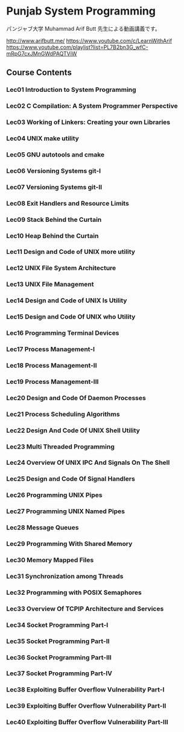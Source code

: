 # Punjab System Programming

パンジャブ大学 Muhammad Arif Butt 先生による動画講義です。  

http://www.arifbutt.me/
https://www.youtube.com/c/LearnWithArif  
https://www.youtube.com/playlist?list=PL7B2bn3G_wfC-mRpG7cxJMnGWdPAQTViW  


## Course Contents


### Lec01 Introduction to System Programming


### Lec02 C Compilation: A System Programmer Perspective


### Lec03 Working of Linkers: Creating your own Libraries


### Lec04 UNIX make utility


### Lec05 GNU autotools and cmake


### Lec06 Versioning Systems git-I


### Lec07 Versioning Systems git-II


### Lec08 Exit Handlers and Resource Limits


### Lec09 Stack Behind the Curtain


### Lec10 Heap Behind the Curtain


### Lec11 Design and Code of UNIX more utility


### Lec12 UNIX File System Architecture


### Lec13 UNIX File Management


### Lec14 Design and Code of UNIX ls Utility


### Lec15 Design and Code Of UNIX who Utility


### Lec16 Programming Terminal Devices


### Lec17 Process Management-I


### Lec18 Process Management-II


### Lec19 Process Management-III


### Lec20 Design and Code Of Daemon Processes


### Lec21 Process Scheduling Algorithms


### Lec22 Design And Code Of UNIX Shell Utility


### Lec23 Multi Threaded Programming


### Lec24 Overview Of UNIX IPC And Signals On The Shell


### Lec25 Design and Code Of Signal Handlers


### Lec26 Programming UNIX Pipes


### Lec27 Programming UNIX Named Pipes


### Lec28 Message Queues


### Lec29 Programming With Shared Memory


### Lec30 Memory Mapped Files


### Lec31 Synchronization among Threads


### Lec32 Programming with POSIX Semaphores


### Lec33 Overview Of TCPIP Architecture and Services


### Lec34 Socket Programming Part-I


### Lec35 Socket Programming Part-II


### Lec36 Socket Programming Part-III


### Lec37 Socket Programming Part-IV


### Lec38 Exploiting Buffer Overflow Vulnerability Part-I


### Lec39 Exploiting Buffer Overflow Vulnerability Part-II


### Lec40 Exploiting Buffer Overflow Vulnerability Part-III



